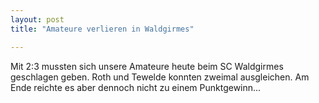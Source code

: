 ```yaml
---
layout: post
title: "Amateure verlieren in Waldgirmes"

---
```


Mit 2:3 mussten sich unsere Amateure heute beim SC Waldgirmes geschlagen geben. Roth und Tewelde konnten zweimal ausgleichen. Am Ende reichte es aber dennoch nicht zu einem Punktgewinn...


